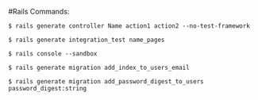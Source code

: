 #Rails Commands:

`$ rails generate controller Name action1 action2 --no-test-framework`

`$ rails generate integration_test name_pages`

`$ rails console --sandbox`

`$ rails generate migration add_index_to_users_email`

`$ rails generate migration add_password_digest_to_users password_digest:string`

